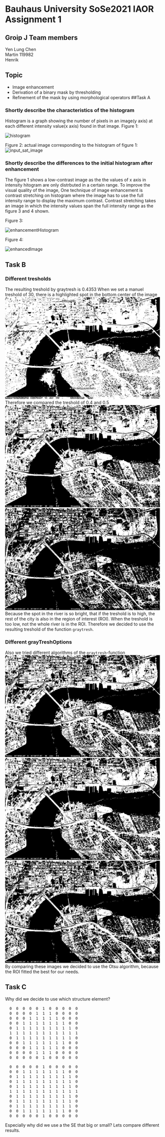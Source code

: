 # Bauhaus University SoSe2021 IAOR Assignment 1
## Groip J Team members
Yen Lung Chen </br>
Martin 119982</br>
Henrik </br>
## Topic
* Image enhancement
* Derivation of a binary mask by thresholding
* Refinement of the mask by using morphological operators
##Task A

### Shortly describe the characteristics of the histogram
Histogram is a graph showing the number of pixels in an image(y axis) at each different intensity value(x axis) found in that image.
Figure 1:

![histogram](https://user-images.githubusercontent.com/39960241/115700026-8fd49f00-a366-11eb-9840-db4ae003fcbe.jpg)

Figure 2: actual image corresponding to the histogram of figure 1:
![input_sat_image](https://user-images.githubusercontent.com/39960241/115700910-80098a80-a367-11eb-8cc2-1180358b52ca.jpg)

### Shortly describe the differences to the initial histogram after enhancement
The figure 1 shows a low-contrast image as the the values of x axis in intensity hitogram are only distrbuted in a certain range. To improve the visual quality of the image, One technique of image enhancement is contrast stretching on histogram where the image has to use the full intensity range to display the maximum contrast. Contrast stretching takes an image in which the intensity values span the full intensity range as the figure 3 and 4 shown. 

Figure 3:

![enhancementHistogram](https://user-images.githubusercontent.com/39960241/115701181-cfe85180-a367-11eb-8f5d-32471cbe1fcb.jpg)

Figure 4:

![enhancedImage](https://user-images.githubusercontent.com/39960241/115701343-fc03d280-a367-11eb-9595-d579483f65f2.jpg)

## Task B

### Different tresholds
The resulting treshold by graytresh is 0.4353
When we set a manuel treshold of 30, there is a highlighted spot in the bottom center of the image
![treshold_30](https://github.com/henrik-leisdon/buw_IAOR/blob/20cfede4e657713343a9bfb117d0e4f9333fcb0b/img/treshold_0_30.jpg)
Therefore we compared the treshold of 0.4 and 0.5 
![treshold_40](https://github.com/henrik-leisdon/buw_IAOR/blob/20cfede4e657713343a9bfb117d0e4f9333fcb0b/img/treshold_0_40.jpg)
![treshold_50](https://github.com/henrik-leisdon/buw_IAOR/blob/20cfede4e657713343a9bfb117d0e4f9333fcb0b/img/treshold_0_50.jpg)
Because the  spot in the river is so bright, that if the treshold is to high, the rest of the city is also in the region of interest (ROI). When the treshold is too low, not the whole river is in the ROI. Therefore we decided to use the resulting treshold of the function `graytresh`.

### Different grayTreshOptions
Also we tried different algorithms of the `graytresh`-function
![Otsu](https://github.com/henrik-leisdon/buw_IAOR/blob/20cfede4e657713343a9bfb117d0e4f9333fcb0b/img/Otsu.jpg)
![mean](https://github.com/henrik-leisdon/buw_IAOR/blob/20cfede4e657713343a9bfb117d0e4f9333fcb0b/img/mean.jpg)
![moments](https://github.com/henrik-leisdon/buw_IAOR/blob/20cfede4e657713343a9bfb117d0e4f9333fcb0b/img/moments.jpg)
By comparing these images we decided to use the Otsu algorithm, because the ROI fitted the best for our needs.

## Task C
Why did we decide to use which structure element?

```
  0  0  0  0  0  1  0  0  0  0  0
  0  0  0  0  1  1  1  0  0  0  0
  0  0  0  1  1  1  1  1  0  0  0
  0  0  1  1  1  1  1  1  1  0  0
  0  1  1  1  1  1  1  1  1  1  0
  1  1  1  1  1  1  1  1  1  1  1
  0  1  1  1  1  1  1  1  1  1  0
  0  0  1  1  1  1  1  1  1  0  0
  0  0  0  1  1  1  1  1  0  0  0
  0  0  0  0  1  1  1  0  0  0  0
  0  0  0  0  0  1  0  0  0  0  0
```
```
  0  0  0  0  0  1  0  0  0  0  0
  0  0  1  1  1  1  1  1  1  0  0
  0  1  1  1  1  1  1  1  1  1  0
  0  1  1  1  1  1  1  1  1  1  0
  0  1  1  1  1  1  1  1  1  1  0
  1  1  1  1  1  1  1  1  1  1  1
  0  1  1  1  1  1  1  1  1  1  0
  0  1  1  1  1  1  1  1  1  1  0
  0  1  1  1  1  1  1  1  1  1  0
  0  0  1  1  1  1  1  1  1  0  0
  0  0  0  0  0  1  0  0  0  0  0
```

Especially why did we use a the SE that big or small? Lets compare different results.
